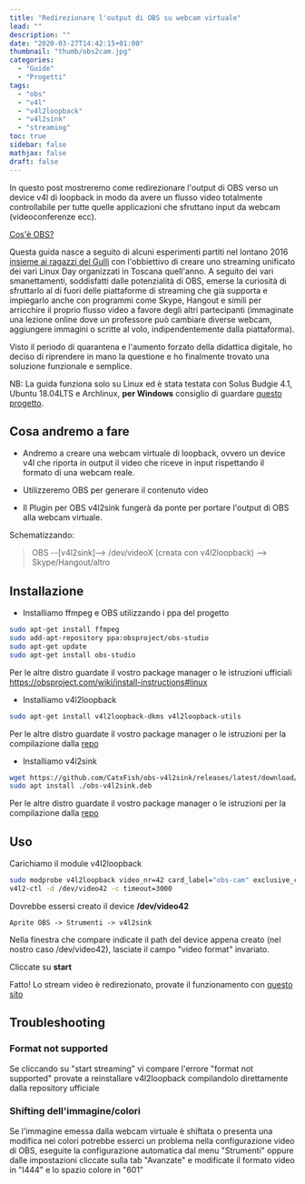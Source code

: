 ```yaml
---
title: "Redirezionare l'output di OBS su webcam virtuale"
lead: ""
description: ""
date: "2020-03-27T14:42:15+01:00"
thumbnail: "thumb/obs2cam.jpg"
categories:
  - "Guide"
  - "Progetti"
tags:
  - "obs"
  - "v4l"
  - "v4l2loopback"
  - "v4l2sink"
  - "streaming"
toc: true
sidebar: false
mathjax: false
draft: false
---
```

In questo post mostreremo come redirezionare l'output di OBS verso un device v4l di loopback in modo da avere un flusso video totalmente controllabile per tutte quelle applicazioni che sfruttano input da webcam (videoconferenze ecc).

<!--more-->

[Cos'è OBS?](https://it.wikipedia.org/wiki/Open_Broadcaster_Software)

Questa guida nasce a seguito di alcuni esperimenti partiti nel lontano 2016 [insieme ai ragazzi del Gulli](https://twitter.com/gulli_linux/status/784131414434471936) con l'obbiettivo di creare uno streaming unificato dei vari Linux Day organizzati in Toscana quell'anno.
A seguito dei vari smanettamenti, soddisfatti dalle potenzialità di OBS, emerse la curiosità di sfruttarlo al di fuori delle piattaforme di streaming che già supporta e impiegarlo anche con programmi come Skype, Hangout e simili per arricchire il proprio flusso video a favore degli altri partecipanti (immaginate una lezione online dove un professore può cambiare diverse webcam, aggiungere immagini o scritte al volo, indipendentemente dalla piattaforma).

Visto il periodo di quarantena e l'aumento forzato della didattica digitale, ho deciso di riprendere in mano la questione e ho finalmente trovato una soluzione funzionale e semplice.

NB: La guida funziona solo su Linux ed è stata testata con Solus Budgie 4.1, Ubuntu 18.04LTS e Archlinux, **per Windows** consiglio di guardare [questo progetto](https://github.com/CatxFish/obs-virtual-cam).

## Cosa andremo a fare
* Andremo a creare una webcam virtuale di loopback, ovvero un device v4l che riporta in output il video che riceve in input rispettando il formato di una webcam reale.

* Utilizzeremo OBS per generare il contenuto video 

* Il Plugin per OBS v4l2sink fungerà da ponte per portare l'output di OBS alla webcam virtuale.

Schematizzando:
> OBS --[v4l2sink]--> /dev/videoX (creata con v4l2loopback) --> Skype/Hangout/altro

## Installazione
- Installiamo ffmpeg e OBS utilizzando i ppa del progetto

```sh
sudo apt-get install ffmpeg
sudo add-apt-repository ppa:obsproject/obs-studio
sudo apt-get update
sudo apt-get install obs-studio
```

Per le altre distro guardate il vostro package manager o le istruzioni ufficiali https://obsproject.com/wiki/install-instructions#linux

- Installiamo v4l2loopback

```sh
sudo apt-get install v4l2loopback-dkms v4l2loopback-utils
```

Per le altre distro guardate il vostro package manager o le istruzioni per la compilazione dalla [repo](https://github.com/umlaeute/v4l2loopback)

- Installiamo v4l2sink

```sh
wget https://github.com/CatxFish/obs-v4l2sink/releases/latest/download/obs-v4l2sink.deb
sudo apt install ./obs-v4l2sink.deb
```
  
Per le altre distro guardate il vostro package manager o le istruzioni per la compilazione dalla [repo](çhttps://github.com/CatxFish/obs-v4l2sink)

## Uso
Carichiamo il module v4l2loopback

```sh
sudo modprobe v4l2loopback video_nr=42 card_label="obs-cam" exclusive_caps=1
v4l2-ctl -d /dev/video42 -c timeout=3000
```

Dovrebbe essersi creato il device __/dev/video42__

```
Aprite OBS -> Strumenti -> v4l2sink 
```

Nella finestra che compare indicate il path del device appena creato (nel nostro caso /dev/video42), lasciate il campo "video format" invariato.

Cliccate su __start__

Fatto! Lo stream video è redirezionato, provate il funzionamento con [questo sito](https://webcamtests.com/)

## Troubleshooting

### Format not supported
Se cliccando su "start streaming" vi compare l'errore "format not supported" provate a reinstallare v4l2loopback compilandolo direttamente dalla repository ufficiale

### Shifting dell'immagine/colori
Se l'immagine emessa dalla webcam virtuale è shiftata o presenta una modifica nei colori potrebbe esserci un problema nella configurazione video di OBS, eseguite la configurazione automatica dal menu "Strumenti" oppure dalle impostazioni cliccate sulla tab "Avanzate" e modificate il formato video in "I444" e lo spazio colore in "601"
